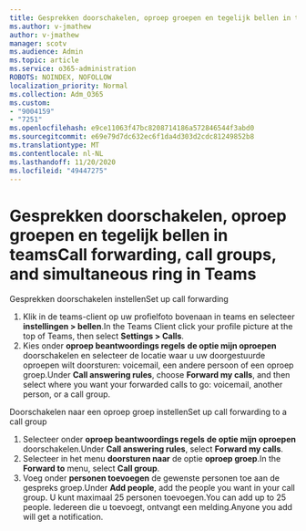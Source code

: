 ```yaml
---
title: Gesprekken doorschakelen, oproep groepen en tegelijk bellen in teams
ms.author: v-jmathew
author: v-jmathew
manager: scotv
ms.audience: Admin
ms.topic: article
ms.service: o365-administration
ROBOTS: NOINDEX, NOFOLLOW
localization_priority: Normal
ms.collection: Adm_O365
ms.custom:
- "9004159"
- "7251"
ms.openlocfilehash: e9ce11063f47bc8208714186a572846544f3abd0
ms.sourcegitcommit: e69e79d7dc632ec6f1da4d303d2cdc81249852b8
ms.translationtype: MT
ms.contentlocale: nl-NL
ms.lasthandoff: 11/20/2020
ms.locfileid: "49447275"
---
```

# <a name="call-forwarding-call-groups-and-simultaneous-ring-in-teams"></a><span data-ttu-id="d3726-102">Gesprekken doorschakelen, oproep groepen en tegelijk bellen in teams</span><span class="sxs-lookup"><span data-stu-id="d3726-102">Call forwarding, call groups, and simultaneous ring in Teams</span></span>

<span data-ttu-id="d3726-103">Gesprekken doorschakelen instellen</span><span class="sxs-lookup"><span data-stu-id="d3726-103">Set up call forwarding</span></span>

1. <span data-ttu-id="d3726-104">Klik in de teams-client op uw profielfoto bovenaan in teams en selecteer **instellingen > bellen**.</span><span class="sxs-lookup"><span data-stu-id="d3726-104">In the Teams Client click your profile picture at the top of Teams, then select **Settings > Calls**.</span></span>
2. <span data-ttu-id="d3726-105">Kies onder **oproep beantwoordings regels** **de optie mijn oproepen** doorschakelen en selecteer de locatie waar u uw doorgestuurde oproepen wilt doorsturen: voicemail, een andere persoon of een oproep groep.</span><span class="sxs-lookup"><span data-stu-id="d3726-105">Under **Call answering rules**, choose **Forward my calls**, and then select where you want your forwarded calls to go: voicemail, another person, or a call group.</span></span>

<span data-ttu-id="d3726-106">Doorschakelen naar een oproep groep instellen</span><span class="sxs-lookup"><span data-stu-id="d3726-106">Set up call forwarding to a call group</span></span>

1. <span data-ttu-id="d3726-107">Selecteer onder **oproep beantwoordings regels** **de optie mijn oproepen** doorschakelen.</span><span class="sxs-lookup"><span data-stu-id="d3726-107">Under **Call answering rules**, select **Forward my calls**.</span></span>
2. <span data-ttu-id="d3726-108">Selecteer in het menu **doorsturen naar** de optie **oproep groep**.</span><span class="sxs-lookup"><span data-stu-id="d3726-108">In the **Forward to** menu, select **Call group**.</span></span>
3. <span data-ttu-id="d3726-109">Voeg onder **personen toevoegen** de gewenste personen toe aan de gespreks groep.</span><span class="sxs-lookup"><span data-stu-id="d3726-109">Under **Add people**, add the people you want in your call group.</span></span> <span data-ttu-id="d3726-110">U kunt maximaal 25 personen toevoegen.</span><span class="sxs-lookup"><span data-stu-id="d3726-110">You can add up to 25 people.</span></span> <span data-ttu-id="d3726-111">Iedereen die u toevoegt, ontvangt een melding.</span><span class="sxs-lookup"><span data-stu-id="d3726-111">Anyone you add will get a notification.</span></span>
